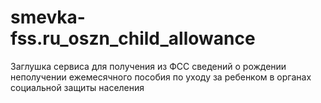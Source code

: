 # smevka-fss.ru_oszn_child_allowance
Заглушка сервиса для получения из ФСС сведений о рождении неполучении ежемесячного пособия по уходу за ребенком в органах социальной защиты населения
